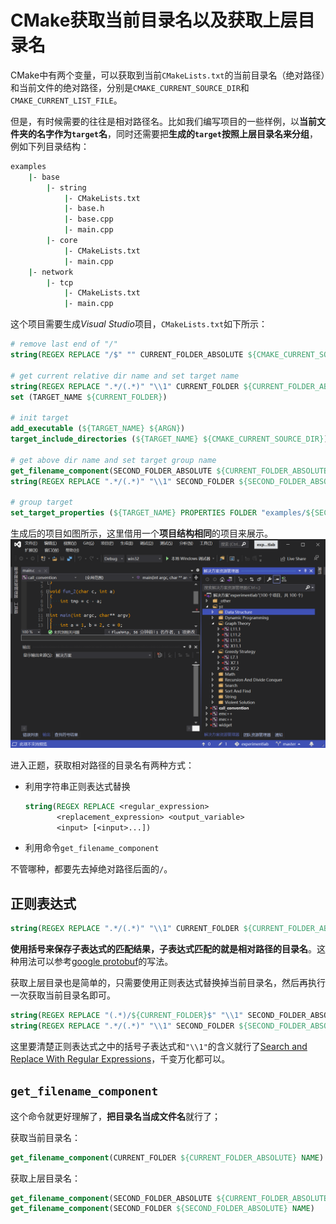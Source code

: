 # CMake获取当前目录名以及获取上层目录名

 CMake中有两个变量，可以获取到当前`CMakeLists.txt`的当前目录名（绝对路径）和当前文件的绝对路径，分别是`CMAKE_CURRENT_SOURCE_DIR`和`CMAKE_CURRENT_LIST_FILE`。

但是，有时候需要的往往是相对路径名。比如我们编写项目的一些样例，以**当前文件夹的名字作为`target`名**，同时还需要把**生成的`target`按照上层目录名来分组**，例如下列目录结构：

```sh
examples
	|- base
		|- string
			|- CMakeLists.txt
			|- base.h
			|- base.cpp
			|- main.cpp
		|- core
			|- CMakeLists.txt
			|- main.cpp
	|- network
		|- tcp
			|- CMakeLists.txt
			|- main.cpp
```

这个项目需要生成*Visual Studio*项目，`CMakeLists.txt`如下所示：

```cmake
# remove last end of "/"
string(REGEX REPLACE "/$" "" CURRENT_FOLDER_ABSOLUTE ${CMAKE_CURRENT_SOURCE_DIR})

# get current relative dir name and set target name
string(REGEX REPLACE ".*/(.*)" "\\1" CURRENT_FOLDER ${CURRENT_FOLDER_ABSOLUTE})
set (TARGET_NAME ${CURRENT_FOLDER})

# init target
add_executable (${TARGET_NAME} ${ARGN})
target_include_directories (${TARGET_NAME} ${CMAKE_CURRENT_SOURCE_DIR})

# get above dir name and set target group name
get_filename_component(SECOND_FOLDER_ABSOLUTE ${CURRENT_FOLDER_ABSOLUTE} DIRECTORY)
string(REGEX REPLACE ".*/(.*)" "\\1" SECOND_FOLDER ${SECOND_FOLDER_ABSOLUTE})

# group target
set_target_properties (${TARGET_NAME} PROPERTIES FOLDER "examples/${SECOND_FOLDER}")
```

生成后的项目如图所示，这里借用一个**项目结构相同**的项目来展示。![](images/20210304212707.png)



进入正题，获取相对路径的目录名有两种方式：

- 利用字符串正则表达式替换

  ```cmake
  string(REGEX REPLACE <regular_expression>
         <replacement_expression> <output_variable>
         <input> [<input>...])
  ```

- 利用命令`get_filename_component`

不管哪种，都要先去掉绝对路径后面的`/`。

## 正则表达式

```cmake
string(REGEX REPLACE ".*/(.*)" "\\1" CURRENT_FOLDER ${CURRENT_FOLDER_ABSOLUTE})
```

**使用括号来保存子表达式的匹配结果，子表达式匹配的就是相对路径的目录名**。这种用法可以参考[google protobuf](https://chromium.googlesource.com/external/github.com/google/protobuf/+/v3.0.0-beta-1/cmake/CMakeLists.txt#26)的写法。

获取上层目录也是简单的，只需要使用正则表达式替换掉当前目录名，然后再执行一次获取当前目录名即可。

```cmake
string(REGEX REPLACE "(.*)/${CURRENT_FOLDER}$" "\\1" SECOND_FOLDER_ABSOLUTE ${CURRENT_FOLDER_ABSOLUTE})
string(REGEX REPLACE ".*/(.*)" "\\1" SECOND_FOLDER ${SECOND_FOLDER_ABSOLUTE})
```

这里要清楚正则表达式之中的括号子表达式和`"\\1"`的含义就行了[Search and Replace With Regular Expressions](https://cmake.org/cmake/help/latest/command/string.html?highlight=regex#search-and-replace-with-regular-expressions)，千变万化都可以。

## `get_filename_component`

这个命令就更好理解了，**把目录名当成文件名**就行了；

获取当前目录名：

```cmake
get_filename_component(CURRENT_FOLDER ${CURRENT_FOLDER_ABSOLUTE} NAME)
```

获取上层目录名：

```cmake
get_filename_component(SECOND_FOLDER_ABSOLUTE ${CURRENT_FOLDER_ABSOLUTE} DIRECTORY)
get_filename_component(SECOND_FOLDER ${SECOND_FOLDER_ABSOLUTE} NAME)
```
